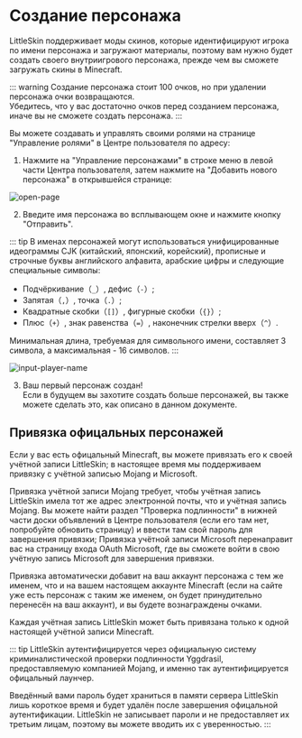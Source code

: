 # Создание персонажа

LittleSkin поддерживает моды скинов, которые идентифицируют игрока по имени персонажа и загружают материалы, поэтому вам нужно будет создать своего внутриигрового персонажа, прежде чем вы сможете загружать скины в Minecraft.

::: warning
Создание персонажа стоит 100 очков, но при удалении персонажа очки возвращаются.   
Убедитесь, что у вас достаточно очков перед созданием персонажа, иначе вы не сможете создать персонажа.
:::

Вы можете создавать и управлять своими ролями на странице "Управление ролями" в Центре пользователя по адресу:

1. Нажмите на "Управление персонажами" в строке меню в левой части Центра пользователя, затем нажмите на "Добавить нового персонажа" в открывшейся странице:

![open-page](./assets/player/open-page.png)

2. Введите имя персонажа во всплывающем окне и нажмите кнопку "Отправить".

::: tip
В именах персонажей могут использоваться унифицированные идеограммы CJK (китайский, японский, корейский), прописные и строчные буквы английского алфавита, арабские цифры и следующие специальные символы:

- Подчёркивание（`_`）, дефис（`-`）;
- Запятая（`,`）, точка（`.`）;
- Квадратные скобки（`[]`）, фигурные скобки（`{}`）;
- Плюс（`+`）, знак равенства（`=`）, наконечник стрелки вверх（`^`）. 

Минимальная длина, требуемая для символьного имени, составляет 3 символа, а максимальная - 16 символов.
:::

![input-player-name](./assets/player/input-player-name.png)
    
3. Ваш первый персонаж создан!   
Если в будущем вы захотите создать больше персонажей, вы также можете сделать это, как описано в данном документе.

## Привязка офицальных персонажей

Если у вас есть офицальный Minecraft, вы можете привязать его к своей учётной записи LittleSkin; в настоящее время мы поддерживаем привязку с учётной записью Mojang и Microsoft.

Привязка учётной записи Mojang требует, чтобы учётная запись LittleSkin имела тот же адрес электронной почты, что и учётная запись Mojang. Вы можете найти раздел "Проверка подлинности" в нижней части доски объявлений в Центре пользователя (если его там нет, попробуйте обновить страницу) и ввести там свой пароль для завершения привязки; Привязка учётной записи Microsoft перенаправит вас на страницу входа OAuth Microsoft, где вы сможете войти в свою учётную запись Microsoft для завершения привязки.

Привязка автоматически добавит на ваш аккаунт персонажа с тем же именем, что и на вашем настоящем аккаунте Minecraft (если на сайте уже есть персонаж с таким же именем, он будет принудительно перенесён на ваш аккаунт), и вы будете вознаграждены очками.

Каждая учётная запись LittleSkin может быть привязана только к одной настоящей учётной записи Minecraft.

::: tip
LittleSkin аутентифицируется через официальную систему криминалистической проверки подлинности Yggdrasil, предоставляемую компанией Mojang, и именно так аутентифицируется офицальный лаунчер.

Введённый вами пароль будет храниться в памяти сервера LittleSkin лишь короткое время и будет удалён после завершения офицальной аутентификации. LittleSkin не записывает пароли и не предоставляет их третьим лицам, поэтому вы можете вводить их с уверенностью.
:::
